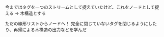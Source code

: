 今まではタグを一つのストリームとして捉えていたけど、これをノードとして捉える
→ 木構造とする

ただの線形リストからノードへ！
完全に閉じていないタグを閉じるようにしたり、再帰による木構造の出力などを学んだ